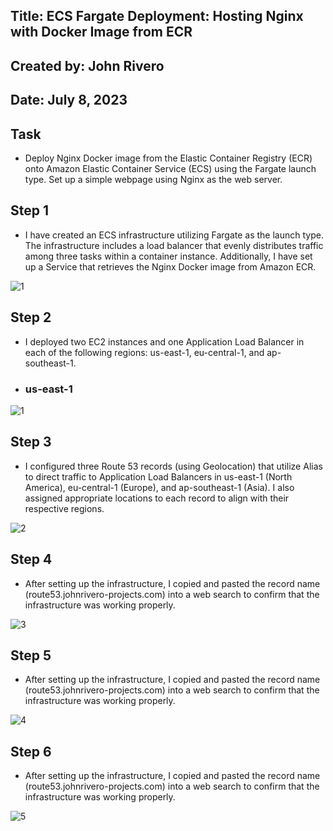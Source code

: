 
## Title: ECS Fargate Deployment: Hosting Nginx with Docker Image from ECR

## Created by: John Rivero

## Date: July 8, 2023


## Task

- Deploy Nginx Docker image from the Elastic Container Registry (ECR) onto Amazon Elastic Container Service (ECS) using the Fargate launch type. Set up a simple webpage using Nginx as the web server.


## Step 1

- I have created an ECS infrastructure utilizing Fargate as the launch type. The infrastructure includes a load balancer that evenly distributes traffic among three tasks within a container instance. Additionally, I have set up a Service that retrieves the Nginx Docker image from Amazon ECR. 

![1](https://github.com/John-Rivero/AWS-DevOps-Portfolio/blob/main/6.%20Containerized%20Nginx%20Deployment%20Orchestrating%20Nginx%20with%20ECS%20Fargate/2.%20Result/1.jpg)


## Step 2

- I deployed two EC2 instances and one Application Load Balancer in each of the following regions: us-east-1, eu-central-1, and ap-southeast-1.


- ### us-east-1

![1](https://github.com/John-Rivero/AWS-DevOps-Portfolio/blob/main/6.%20Containerized%20Nginx%20Deployment%20Orchestrating%20Nginx%20with%20ECS%20Fargate/1.%20ECS/1.jpg)



## Step 3

- I configured three Route 53 records (using Geolocation) that utilize Alias to direct traffic to Application Load Balancers in us-east-1 (North America), eu-central-1 (Europe), and ap-southeast-1 (Asia). I also assigned appropriate locations to each record to align with their respective regions.

![2](https://github.com/John-Rivero/AWS-DevOps-Portfolio/blob/main/6.%20Containerized%20Nginx%20Deployment%20Orchestrating%20Nginx%20with%20ECS%20Fargate/1.%20ECS/2.jpg)



## Step 4

- After setting up the infrastructure, I copied and pasted the record name (route53.johnrivero-projects.com) into a web search to confirm that the infrastructure was working properly.

![3](https://github.com/John-Rivero/AWS-DevOps-Portfolio/blob/main/6.%20Containerized%20Nginx%20Deployment%20Orchestrating%20Nginx%20with%20ECS%20Fargate/1.%20ECS/3.jpg)



## Step 5

- After setting up the infrastructure, I copied and pasted the record name (route53.johnrivero-projects.com) into a web search to confirm that the infrastructure was working properly.

![4](https://github.com/John-Rivero/AWS-DevOps-Portfolio/blob/main/6.%20Containerized%20Nginx%20Deployment%20Orchestrating%20Nginx%20with%20ECS%20Fargate/1.%20ECS/4.jpg)



## Step 6

- After setting up the infrastructure, I copied and pasted the record name (route53.johnrivero-projects.com) into a web search to confirm that the infrastructure was working properly.

![5](https://github.com/John-Rivero/AWS-DevOps-Portfolio/blob/main/6.%20Containerized%20Nginx%20Deployment%20Orchestrating%20Nginx%20with%20ECS%20Fargate/1.%20ECS/5.jpg)